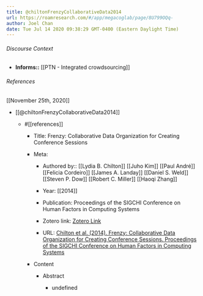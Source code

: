 ```yaml
---
title: @chiltonFrenzyCollaborativeData2014
url: https://roamresearch.com/#/app/megacoglab/page/8U799OQq-
author: Joel Chan
date: Tue Jul 14 2020 09:38:29 GMT-0400 (Eastern Daylight Time)
---
```




###### Discourse Context

- **Informs::** [[PTN - Integrated crowdsourcing]]

###### References

[[November 25th, 2020]]

- [[@chiltonFrenzyCollaborativeData2014]]

    - #[[references]]

        - Title: Frenzy: Collaborative Data Organization for Creating Conference Sessions

        - Meta:

            - Authored by:: [[Lydia B. Chilton]] [[Juho Kim]] [[Paul André]] [[Felicia Cordeiro]] [[James A. Landay]] [[Daniel S. Weld]] [[Steven P. Dow]] [[Robert C. Miller]] [[Haoqi Zhang]]

            - Year: [[2014]]

            - Publication: Proceedings of the SIGCHI Conference on Human Factors in Computing Systems

            - Zotero link: [Zotero Link](zotero://select/items/1_FZ6E68A3)

            - URL: [Chilton et al. (2014). Frenzy: Collaborative Data Organization for Creating Conference Sessions. Proceedings of the SIGCHI Conference on Human Factors in Computing Systems](http://doi.acm.org/10.1145/2556288.2557375)

        - Content

            - Abstract

                - undefined
